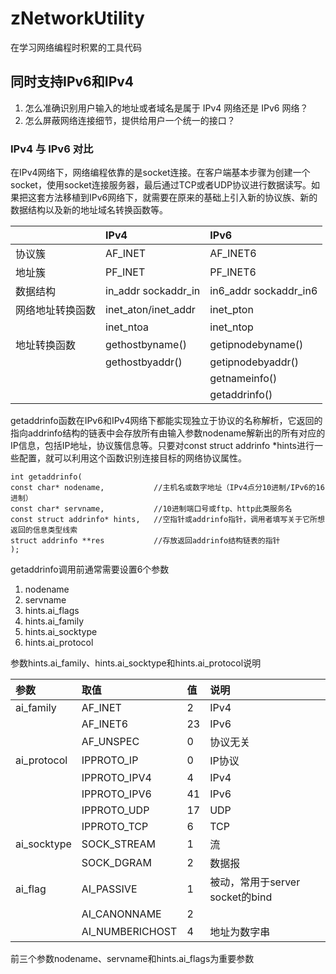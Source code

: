# zNetworkUtility

在学习网络编程时积累的工具代码

## 同时支持IPv6和IPv4

1. 怎么准确识别用户输入的地址或者域名是属于 IPv4 网络还是 IPv6 网络？
2. 怎么屏蔽网络连接细节，提供给用户一个统一的接口？

### IPv4 与 IPv6 对比

在IPv4网络下，网络编程依靠的是socket连接。在客户端基本步骤为创建一个socket，使用socket连接服务器，最后通过TCP或者UDP协议进行数据读写。如果把这套方法移植到IPv6网络下，就需要在原来的基础上引入新的协议族、新的数据结构以及新的地址域名转换函数等。

|				|IPv4					|IPv6					|
|---------------|:----------------------|:----------------------|
|协议簇			|AF_INET				|AF_INET6				|
|地址簇			|PF_INET				|PF_INET6				|
|数据结构		|in_addr sockaddr_in	|in6_addr sockaddr_in6	|
|网络地址转换函数	|inet_aton/inet_addr	|inet_pton				|
|				|inet_ntoa				|inet_ntop				|
|地址转换函数		|gethostbyname()		|getipnodebyname()		|
|				|gethostbyaddr()		|getipnodebyaddr()		|
|				|						|getnameinfo()			|
|				|						|getaddrinfo()			|

getaddrinfo函数在IPv6和IPv4网络下都能实现独立于协议的名称解析，它返回的指向addrinfo结构的链表中会存放所有由输入参数nodename解新出的所有对应的IP信息，包括IP地址，协议簇信息等。只要对const struct addrinfo *hints进行一些配置，就可以利用这个函数识别连接目标的网络协议属性。

    int getaddrinfo(
    const char* nodename,			//主机名或数字地址（IPv4点分10进制/IPv6的16进制）
    const char* servname,			//10进制端口号或ftp、http此类服务名
    const struct addrinfo* hints,	//空指针或addrinfo指针，调用者填写关于它所想返回的信息类型线索
    struct addrinfo **res			//存放返回addrinfo结构链表的指针
    );

getaddrinfo调用前通常需要设置6个参数

1. nodename
2. servname
3. hints.ai_flags
4. hints.ai_family
5. hints.ai_socktype
6. hints.ai_protocol

参数hints.ai_family、hints.ai_socktype和hints.ai_protocol说明

|参数			|取值			|值	|说明							|
|:--------------|:--------------|:--|:------------------------------|
|ai_family		|AF_INET		|2	|IPv4							|
|				|AF_INET6		|23	|IPv6							|
|				|AF_UNSPEC		|0	|协议无关						|
|ai_protocol	|IPPROTO_IP		|0	|IP协议							|
|				|IPPROTO_IPV4	|4	|IPv4							|
|				|IPPROTO_IPV6	|41	|IPv6							|
|				|IPPROTO_UDP	|17	|UDP							|
|				|IPPROTO_TCP	|6	|TCP							|
|ai_socktype	|SOCK_STREAM	|1	|流								|
|				|SOCK_DGRAM		|2	|数据报							|
|ai_flag		|AI_PASSIVE		|1	|被动，常用于server socket的bind	|
|				|AI_CANONNAME	|2	|								|
|				|AI_NUMBERICHOST|4	|地址为数字串						|

前三个参数nodename、servname和hints.ai_flags为重要参数


